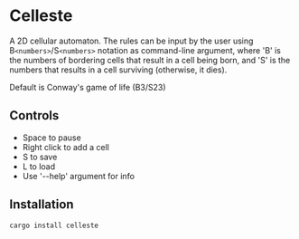 # Celleste

A 2D cellular automaton. The rules can be input by the user using B`<numbers>`/S`<numbers>` notation as command-line argument, where 'B' is the numbers of bordering cells that result in a cell being born, and 'S' is the numbers that results in a cell surviving (otherwise, it dies).

Default is Conway's game of life (B3/S23)

## Controls

- Space to pause
- Right click to add a cell
- S to save
- L to load
- Use '--help' argument for info

## Installation

`cargo install celleste`

